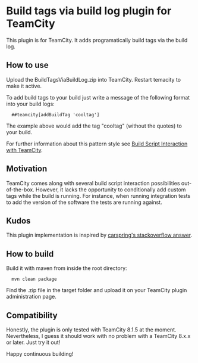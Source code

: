 # Build tags via build log plugin for TeamCity

This plugin is for TeamCity. It adds programatically build tags via the build log.

## How to use

Upload the BuildTagsViaBuildLog.zip into TeamCity. Restart temacity to make it active.

To add build tags to your build just write a message of the following format into your build logs:

```
  ##teamcity[addBuildTag 'cooltag']
```

The example above would add the tag "cooltag" (without the quotes) to your build.

For further information about this pattern style see [Build Script Interaction with TeamCity](https://confluence.jetbrains.com/display/TCD8/Build+Script+Interaction+with+TeamCity).

## Motivation

TeamCity comes along with several build script interaction possibilities out-of-the-box. However, it lacks
the opportunity to conditionally add custom tags while the build is running. For instance, when running integration
tests to add the version of the software the tests are running against.

## Kudos

This plugin implementation is inspired by [carspring's stackoverflow answer](http://stackoverflow.com/questions/6545710/programatically-pin-a-build-in-teamcity).

## How to build

Build it with maven from inside the root directory:

```
  mvn clean package
```

Find the .zip file in the target folder and upload it on your TeamCity plugin administration page.

## Compatibility

Honestly, the plugin is only tested with TeamCity 8.1.5 at the moment. Nevertheless, I guess it should work with no
problem with a TeamCity 8.x.x or later. Just try it out!

Happy continuous building!
